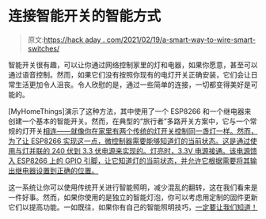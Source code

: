 # 连接智能开关的智能方式

> 原文:[https://hack aday . com/2021/02/19/a-smart-way-to-wire-smart-switches/](https://hackaday.com/2021/02/19/a-smart-way-to-wire-smart-switches/)

智能开关很有趣，可以让你通过网络控制家里的灯和电器，如果你愿意，甚至可以通过语音控制。然而，如果它们没有按照你现有的电灯开关正确安装，它们会让日常生活更加令人沮丧。令人欣慰的是，通过一些简单的连接，一切都变得美好是可能的。

[MyHomeThings]演示了这种方法，其中使用了一个 ESP8266 和一个继电器来创建一个基本的智能开关。然而，在典型的“旅行者”多路开关方案中，它与一个常规的灯开关[相连——就像你在家里有两个传统的灯开关控制同一盏灯一样。然而，为了让 ESP8266 实现这一点，微控制器需要能够知道灯的当前状态。这是通过使用与灯并联的 240 伏到 3.3 伏电源来实现的。灯亮时，3.3V 电源接通。该电源馈入 ESP8266 上的 GPIO 引脚，让它知道灯的当前状态，并允许它根据需要将其输出继电器设置到正确的位置。](https://en.wikipedia.org/wiki/Multiway_switching)

这一系统让你可以使用传统开关进行智能照明，减少混乱的翻转，这在我们看来是一件好事。然而，如果你使用的是独立的智能灯泡，你可以考虑用定制的固件更新它们以提高功能。一如既往，如果你有自己的智能照明技巧，[一定要让我们知道！](http://hackaday.com/submit-a-tip)